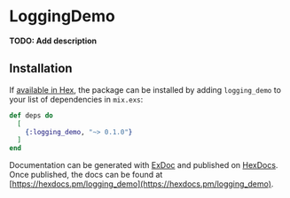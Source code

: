 # LoggingDemo

**TODO: Add description**

## Installation

If [available in Hex](https://hex.pm/docs/publish), the package can be installed
by adding `logging_demo` to your list of dependencies in `mix.exs`:

```elixir
def deps do
  [
    {:logging_demo, "~> 0.1.0"}
  ]
end
```

Documentation can be generated with [ExDoc](https://github.com/elixir-lang/ex_doc)
and published on [HexDocs](https://hexdocs.pm). Once published, the docs can
be found at [https://hexdocs.pm/logging_demo](https://hexdocs.pm/logging_demo).

